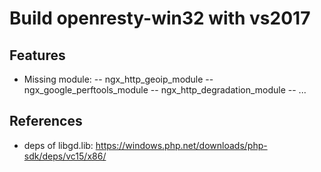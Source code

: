 # Build openresty-win32 with vs2017

## Features

- Missing module:
-- ngx_http_geoip_module
-- ngx_google_perftools_module
-- ngx_http_degradation_module
-- ...

## References

- deps of libgd.lib: https://windows.php.net/downloads/php-sdk/deps/vc15/x86/
